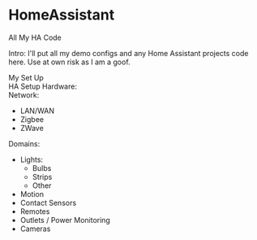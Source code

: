 # HomeAssistant
All My HA Code

<Heading1><Bold>Intro:</bold></Heading1>
I'll put all my demo configs and any Home Assistant projects code here. Use at own risk as I am a goof.

My Set Up <br>
HA Setup Hardware:<br>
Network:
- LAN/WAN
- Zigbee
- ZWave

Domains:
- Lights:
  - Bulbs
  - Strips
  - Other
- Motion
- Contact Sensors
- Remotes
- Outlets / Power Monitoring
- Cameras
